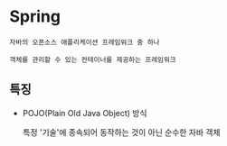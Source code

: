 # Spring

    자바의 오픈소스 애플리케이션 프레임워크 중 하나

    객체를 관리할 수 있는 컨테이너를 제공하는 프레임워크

## 특징

- POJO(Plain Old Java Object) 방식

  특정 '기술'에 종속되어 동작하는 것이 아닌 순수한 자바 객체
